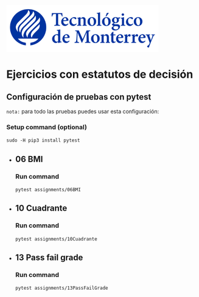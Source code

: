 ![Tec de Monterrey](images/logotecmty.png)
# Ejercicios con estatutos de decisión

## Configuración de pruebas con **pytest**

`nota:` para todo las pruebas puedes usar esta configuración:
### Setup command (optional)
```
sudo -H pip3 install pytest
```

- ## 06 BMI
    ### Run command
    ```
    pytest assignments/06BMI
    ```

- ## 10 Cuadrante
    ### Run command
    ```
    pytest assignments/10Cuadrante
    ```

- ## 13 Pass fail grade
    ### Run command
    ```
    pytest assignments/13PassFailGrade
    ```